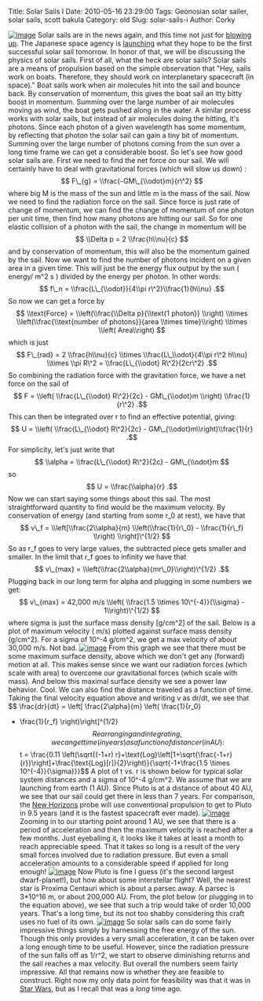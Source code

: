 Title: Solar Sails I
Date: 2010-05-16 23:29:00
Tags: Geonosian solar sailer, solar sails, scott bakula
Category: old
Slug: solar-sails-i
Author: Corky


[![image](http://1.bp.blogspot.com/_fa6AZDCsHnY/S_C9Ll986gI/AAAAAAAAACY/eTykcbU6PTE/s200/solarsail.jpg)](http://1.bp.blogspot.com/_fa6AZDCsHnY/S_C9Ll986gI/AAAAAAAAACY/eTykcbU6PTE/s1600/solarsail.jpg)
Solar sails are in the news again, and this time not just for [blowing
up](http://www.cbsnews.com/stories/2005/06/22/tech/main703405.shtml).
The Japanese space agency is
[launching](http://www.space.com/businesstechnology/japan-venus-double-mission-100516.html)
what they hope to be the first successful solar sail tomorrow. In honor
of that, we will be discussing the physics of solar sails.
First of all, what the heck are solar sails? Solar sails are a means of
propulsion based on the simple observation that "Hey, sails work on
boats. Therefore, they should work on interplanetary spacecraft (in
space)." Boat sails work when air molecules hit into the sail and bounce
back. By conservation of momentum, this gives the boat sail an itty
bitty boost in momentum. Summing over the large number of air molecules
moving as wind, the boat gets pushed along in the water. A similar
process works with solar sails, but instead of air molecules doing the
hitting, it's photons. Since each photon of a given wavelength has some
momentum, by reflecting that photon the solar sail can gain a tiny bit
of momentum. Summing over the large number of photons coming from the
sun over a long time frame we can get a considerable boost. So let's see
how good solar sails are.
First we need to find the net force on our sail. We will certainly have
to deal with gravitational forces (which will slow us down) :
$$ F\_{g} = \\frac{-GM\_{\\odot}m}{r\^2} $$
where big M is the mass of the sun and little m is the mass of the sail.
Now we need to find the radiation force on the sail. Since force is just
rate of change of momentum, we can find the change of momentum of one
photon per unit time, then find how many photons are hitting our sail.
So for one elastic collision of a photon with the sail, the change in
momentum will be
$$ \\Delta p = 2 \\frac{h\\nu}{c} $$
and by conservation of momentum, this will also be the momentum gained
by the sail. Now we want to find the number of photons incident on a
given area in a given time. This will just be the energy flux output by
the sun ( energy/ m\^2 s ) divided by the energy per photon. In other
words:
$$ f\_n = \\frac{L\_{\\odot}}{4\\pi r\^2}\\frac{1}{h\\nu} .$$
So now we can get a force by
$$ \\text{Force} = \\left(\\frac{\\Delta p}{\\text{1 photon}} \\right)
\\times \\left(\\frac{\\text{number of photons}}{area \\times
time}\\right) \\times \\left( Area\\right) $$
which is just
$$ F\_{rad} = 2 \\frac{h\\nu}{c} \\times \\frac{L\_\\odot}{4\\pi r\^2
h\\nu} \\times \\pi R\^2 = \\frac{L\_{\\odot} R\^2}{2cr\^2} .$$
So combining the radiation force with the gravitation force, we have a
net force on the sail of
$$ F = \\left( \\frac{L\_{\\odot} R\^2}{2c} - GM\_{\\odot}m \\right)
\\frac{1}{r\^2} .$$
This can then be integrated over r to find an effective potential,
giving:
$$ U = \\left( \\frac{L\_{\\odot} R\^2}{2c} -
GM\_{\\odot}m\\right)\\frac{1}{r} .$$
For simplicity, let's just write that
$$ \\alpha = \\frac{L\_{\\odot} R\^2}{2c} - GM\_{\\odot}m $$
so
$$ U = \\frac{\\alpha}{r} .$$
Now we can start saying some things about this sail. The most
straightforward quantity to find would be the maximum velocity. By
conservation of energy (and starting from some r\_0 at rest), we have
that
$$ v\_f = \\left[\\frac{2\\alpha}{m} \\left(\\frac{1}{r\_0} -
\\frac{1}{r\_f} \\right) \\right]\^{1/2} $$
So as r\_f goes to very large values, the subtracted piece gets smaller
and smaller. In the limit that r\_f goes to infinity we have that
$$ v\_{max} = \\left(\\frac{2\\alpha}{mr\_0}\\right)\^{1/2} .$$
Plugging back in our long term for alpha and plugging in some numbers we
get:
$$ v\_{max} = 42,000 m/s \\left( \\frac{1.5 \\times 10\^{-4}}{\\sigma} -
1\\right)\^{1/2} $$
where sigma is just the surface mass density [g/cm\^2] of the sail.
Below is a plot of maximum velocity ( m/s) plotted against surface mass
density (g/cm\^2). For a sigma of 10\^-4 g/cm\^2, we get a max velocity
of about 30,000 m/s. Not bad.
[![image](http://4.bp.blogspot.com/_fa6AZDCsHnY/S_CjbwxG-JI/AAAAAAAAAB4/PS7tTqbmLUE/s400/maxvel.png)](http://4.bp.blogspot.com/_fa6AZDCsHnY/S_CjbwxG-JI/AAAAAAAAAB4/PS7tTqbmLUE/s1600/maxvel.png)
From this graph we see that there must be some maximum surface density,
above which we don't get any (forward) motion at all. This makes sense
since we want our radiation forces (which scale with area) to overcome
our gravitational forces (which scale with mass). And below this maximal
surface density we see a power law behavior. Cool.
We can also find the distance traveled as a function of time. Taking the
final velocity equation above and writing v as dr/dt, we see that
$$ \\frac{dr}{dt} = \\left[ \\frac{2\\alpha}{m} \\left( \\frac{1}{r\_0}
- \\frac{1}{r\_f} \\right)\\right]\^{1/2} $$
Rearranging and integrating, we can get time (in years) as a function of
distance r (in AU):
$$ t = \\frac{0.11 \\left(\\sqrt{(-1+r)
r}+\\text{Log}\\left[1+\\sqrt{\\frac{-1+r}{r}}\\right]+\\frac{\\text{Log}[r]}{2}\\right)}{\\sqrt{-1+\\frac{1.5
\\times 10\^{-4}}{\\sigma}}}$$
A plot of t vs. r is shown below for typical solar system distances and
a sigma of 10\^-4 g/cm\^2. We assume that we are launching from earth (1
AU). Since Pluto is at a distance of about 40 AU, we see that our sail
could get there in less than 7 years. For comparison, the [New
Horizons](http://pluto.jhuapl.edu/) probe will use conventional
propulsion to get to Pluto in 9.5 years (and it is the fastest
spacecraft ever made).
[![image](http://1.bp.blogspot.com/_fa6AZDCsHnY/S_Ck6enlpVI/AAAAAAAAACI/_gjIHLCm_G8/s400/ssplutolong.png)](http://1.bp.blogspot.com/_fa6AZDCsHnY/S_Ck6enlpVI/AAAAAAAAACI/_gjIHLCm_G8/s1600/ssplutolong.png)
Zooming in to our starting point around 1 AU, we see that there is a
period of acceleration and then the maximum velocity is reached after a
few months. Just eyeballing it, it looks like it takes at least a month
to reach appreciable speed. That it takes so long is a result of the
very small forces involved due to radiation pressure. But even a small
acceleration amounts to a considerable speed if applied for long enough!
[![image](http://1.bp.blogspot.com/_fa6AZDCsHnY/S_CopsUAIrI/AAAAAAAAACQ/_-IqCnf8xs8/s400/sscloseup.png)](http://1.bp.blogspot.com/_fa6AZDCsHnY/S_CopsUAIrI/AAAAAAAAACQ/_-IqCnf8xs8/s1600/sscloseup.png)
Now Pluto is fine I guess (it's the second largest dwarf-planet!), but
how about some interstellar flight? Well, the nearest star is Proxima
Centauri which is about a parsec away. A parsec is 3\*10\^16 m, or about
200,000 AU. From, the plot below (or plugging in to the equation above),
we see that such a trip would take of order 10,000 years. That's a long
time, but its not too shabby considering this craft uses no fuel of its
own.
[![image](http://3.bp.blogspot.com/_fa6AZDCsHnY/S_Cgqa_fqDI/AAAAAAAAABw/xxgjj5VEZww/s400/ssTOTHESTARS.png)](http://3.bp.blogspot.com/_fa6AZDCsHnY/S_Cgqa_fqDI/AAAAAAAAABw/xxgjj5VEZww/s1600/ssTOTHESTARS.png)
So solar sails can do some fairly impressive things simply by harnessing
the free energy of the sun. Though this only provides a very small
acceleration, it can be taken over a long enough time to be useful.
However, since the radiation pressure of the sun falls off as 1/r\^2, we
start to observe diminishing returns and the sail reaches a max
velocity. But overall the numbers seem fairly impressive. All that
remains now is whether they are feasible to construct. Right now my only
data point for feasibility was that it was in [Star
Wars](http://www.starwars.com/databank/starship/solarsailer/), but as I
recall that was a *long* time ago.
